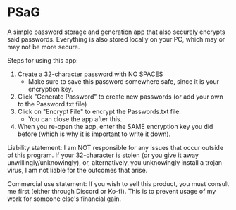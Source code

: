 # PSaG
A simple password storage and generation app that also securely encrypts said passwords. Everything is also stored locally on your PC, which may or may not be more secure.

Steps for using this app:
1. Create a 32-character password with NO SPACES
   - Make sure to save this password somewhere safe, since it is your encryption key.
2. Click "Generate Password" to create new passwords (or add your own to the Password.txt file)
3. Click on "Encrypt File" to encrypt the Passwords.txt file.
   - You can close the app after this.
4. When you re-open the app, enter the SAME encryption key you did before (which is why it is important to write it down).

Liability statement: I am NOT responsible for any issues that occur outside of this program. If your 32-character is stolen (or you give it away unwillingly/unknowingly), or, alternatively, you unknowingly install a trojan virus, I am not liable for the outcomes that arise.

Commercial use statement: If you wish to sell this product, you must consult me first (either through Discord or Ko-fi). This is to prevent usage of my work for someone else's financial gain.
